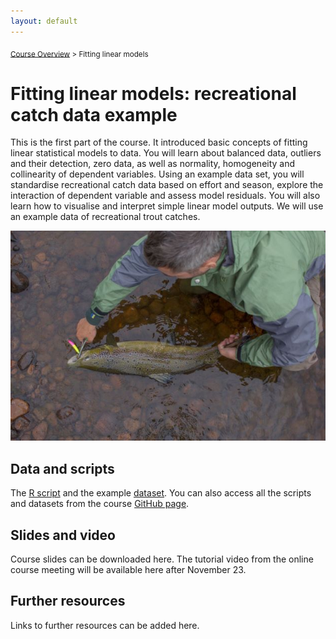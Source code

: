 ```yaml
---
layout: default
---
```


<sub>[Course Overview](index.md) \> Fitting linear models</sub>

# Fitting linear models: recreational catch data example

This is the first part of the course. It introduced basic concepts of fitting linear statistical models to data. You will learn about balanced data, outliers and their detection, zero data, as well as normality, homogeneity and collinearity of dependent variables. Using an example data set, you will standardise recreational catch data based on effort and season, explore the interaction of dependent variable and assess model residuals. You will also learn how to visualise and interpret simple linear model outputs. We will use an example data of recreational trout catches.

![](./images/trout_image_S.jpg)

## Data and scripts

The [R script](Trout1.R) and the example [dataset](trout.csv). You can also access all the scripts and datasets from the course [GitHub page](https://github.com/fishsizeproject/CPUEcourse).

## Slides and video

Course slides can be downloaded here. The tutorial video from the online course meeting will be available here after November 23.

## Further resources

Links to further resources can be added here.

<br/>
